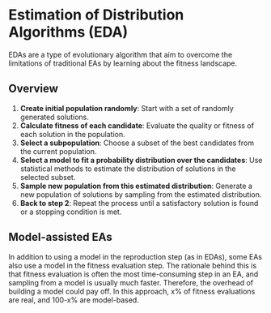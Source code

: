 # Estimation of Distribution Algorithms (EDA)

EDAs are a type of evolutionary algorithm that aim to overcome the limitations of traditional EAs by learning about the fitness landscape.

## Overview
1. **Create initial population randomly**: Start with a set of randomly generated solutions.
2. **Calculate fitness of each candidate**: Evaluate the quality or fitness of each solution in the population.
3. **Select a subpopulation**: Choose a subset of the best candidates from the current population.
4. **Select a model to fit a probability distribution over the candidates**: Use statistical methods to estimate the distribution of solutions in the selected subset.
5. **Sample new population from this estimated distribution**: Generate a new population of solutions by sampling from the estimated distribution.
6. **Back to step 2**: Repeat the process until a satisfactory solution is found or a stopping condition is met.

## Model-assisted EAs
In addition to using a model in the reproduction step (as in EDAs), some EAs also use a model in the fitness evaluation step. The rationale behind this is that fitness evaluation is often the most time-consuming step in an EA, and sampling from a model is usually much faster. Therefore, the overhead of building a model could pay off. In this approach, x% of fitness evaluations are real, and 100-x% are model-based.
